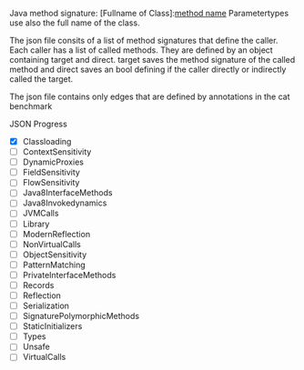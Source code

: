 Java method signature: [Fullname of Class]:[method name]([Parameterlist])
Parametertypes use also the full name of the class.

The json file consits of a list of method signatures that define the caller. 
Each caller has a list of called methods. 
They are defined by an object containing target and direct. 
target saves the method signature of the called method and direct saves an bool defining if the caller directly or indirectly called the target.

The json file contains only edges that are defined by annotations in the cat benchmark  


JSON Progress
- [x] Classloading
- [ ] ContextSensitivity
- [ ] DynamicProxies
- [ ] FieldSensitivity
- [ ] FlowSensitivity
- [ ] Java8InterfaceMethods
- [ ] Java8Invokedynamics
- [ ] JVMCalls
- [ ] Library
- [ ] ModernReflection
- [ ] NonVirtualCalls
- [ ] ObjectSensitivity
- [ ] PatternMatching
- [ ] PrivateInterfaceMethods
- [ ] Records
- [ ] Reflection
- [ ] Serialization
- [ ] SignaturePolymorphicMethods
- [ ] StaticInitializers
- [ ] Types
- [ ] Unsafe
- [ ] VirtualCalls